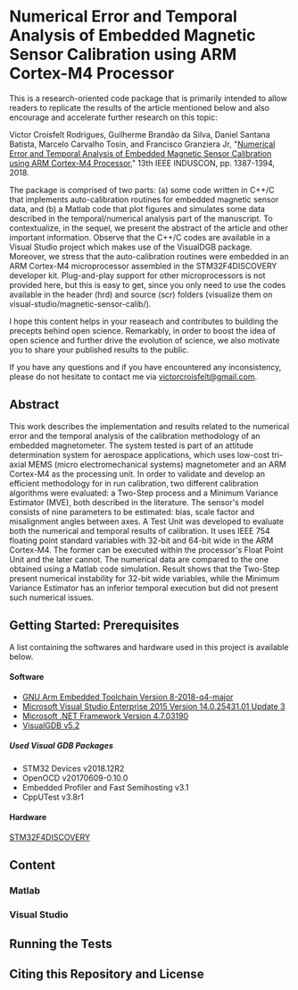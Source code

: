 # Numerical Error and Temporal Analysis of Embedded Magnetic Sensor Calibration using ARM Cortex-M4 Processor

This is a research-oriented code package that is primarily intended to allow readers to replicate the results of the article mentioned below and also encourage and accelerate further research on this topic:

Victor Croisfelt Rodrigues, Guilherme Brandão da Silva, Daniel Santana Batista, Marcelo Carvalho Tosin, and Francisco Granziera Jr, "[Numerical Error and Temporal Analysis of Embedded Magnetic Sensor Calibration using ARM Cortex-M4 Processor](https://doi.org/10.1109%2Finduscon.2018.8627205)," 13th IEEE INDUSCON, pp. 1387-1394, 2018.

The package is comprised of two parts: (a) some code written in C++/C that implements auto-calibration routines for embedded magnetic sensor data, and (b) a Matlab code that plot figures and simulates some data described in the temporal/numerical analysis part of the manuscript. To contextualize, in the sequel, we present the abstract of the article and other important information. Observe that the C++/C codes are available in a Visual Studio project which makes use of the VisualDGB package. Moreover, we stress that the auto-calibration routines were embedded in an ARM Cortex-M4 microprocessor assembled in the STM32F4DISCOVERY developer kit. Plug-and-play support for other microprocessors is not provided here, but this is easy to get, since you only need to use the codes available in the header (hrd) and source (scr) folders (visualize them on visual-studio/magnetic-sensor-calib/).

I hope this content helps in your reaseach and contributes to building the precepts behind open science. Remarkably, in order to boost the idea of open science and further drive the evolution of science, we also motivate you to share your published results to the public.

If you have any questions and if you have encountered any inconsistency, please do not hesitate to contact me via victorcroisfelt@gmail.com.

## Abstract
This work describes the implementation and results related to the numerical error and the temporal analysis of the calibration methodology of an embedded magnetometer. The system tested is part of an attitude determination system for aerospace applications, which uses low-cost tri-axial MEMS (micro electromechanical systems) magnetometer and an ARM Cortex-M4 as the processing unit. In order to validate and develop an efficient methodology for in run calibration, two different calibration algorithms were evaluated: a Two-Step process and a Minimum Variance Estimator (MVE), both described in the literature. The sensor's model consists of nine parameters to be estimated: bias, scale factor and misalignment angles between axes. A Test Unit was developed to evaluate both the numerical and temporal results of calibration. It uses IEEE 754 floating point standard variables with 32-bit and 64-bit wide in the ARM Cortex-M4. The former can be executed within the processor's Float Point Unit and the later cannot. The numerical data are compared to the one obtained using a Matlab code simulation. Result shows that the Two-Step present numerical instability for 32-bit wide variables, while the Minimum Variance Estimator has an inferior temporal execution but did not present such numerical issues.

## Getting Started: Prerequisites

A list containing the softwares and hardware used in this project is available below.

#### Software
* [GNU Arm Embedded Toolchain Version 8-2018-q4-major](https://developer.arm.com/tools-and-software/open-source-software/developer-tools/gnu-toolchain/gnu-rm/downloads)
* [Microsoft Visual Studio Enterprise 2015 Version 14.0.25431.01 Update 3](https://docs.microsoft.com/en-us/visualstudio/releasenotes/vs2015-version-history)
* [Microsoft .NET Framework Version 4.7.03190](https://docs.microsoft.com/en-us/visualstudio/releasenotes/vs2015-version-history)
* [VisualGDB v5.2](https://visualgdb.com/history/)

##### Used Visual GDB Packages
* STM32 Devices v2018.12R2
* OpenOCD v20170609-0.10.0
* Embedded Profiler and Fast Semihosting v3.1
* CppUTest v3.8r1

#### Hardware
[STM32F4DISCOVERY](https://www.st.com/en/evaluation-tools/stm32f4discovery.html)

## Content

### Matlab

### Visual Studio

## Running the Tests


## Citing this Repository and License
